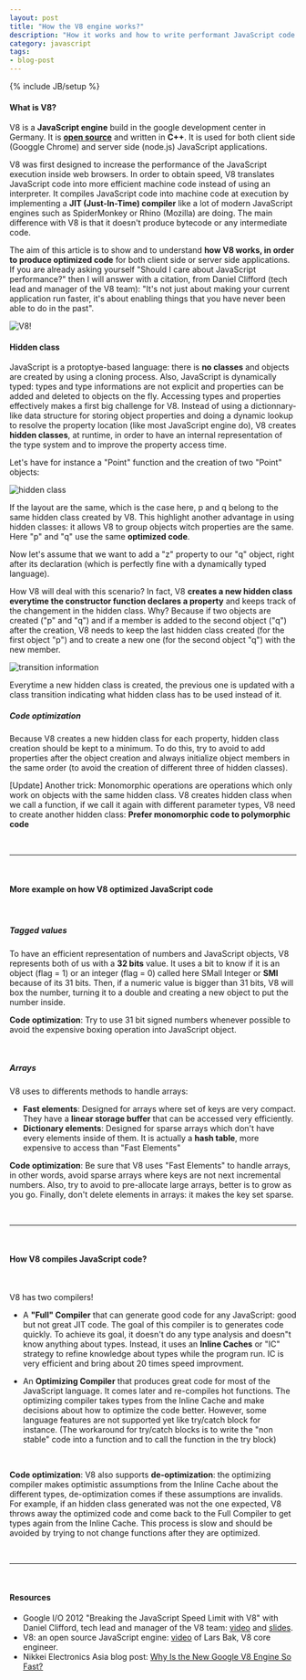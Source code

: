 ```yaml
---
layout: post
title: "How the V8 engine works?"
description: "How it works and how to write performant JavaScript code for the engine"
category: javascript
tags: 
- blog-post
---
```

{% include JB/setup %}

#### What is V8?
V8 is a **JavaScript engine** build in the google development center in Germany. It is 
<a href="https://code.google.com/p/v8/wiki/Source" title="code.google.com/p/v8/wiki/Source" target="_blank"><strong>open source</strong></a> and written in **C++**. It is used for both client side (Googgle Chrome) and server side (node.js) JavaScript applications. 

V8 was first designed to increase the performance of the JavaScript execution inside web browsers. In order to obtain speed, V8 translates JavaScript code into more efficient machine code instead of using an interpreter. It compiles JavaScript code into machine code at execution by implementing a **JIT (Just-In-Time) compiler** like a lot of modern JavaScript engines such as SpiderMonkey or Rhino (Mozilla) are doing. The main difference with V8 is that it doesn't produce bytecode or any intermediate code.

The aim of this article is to show and to understand **how V8 works, in order to produce optimized code** for both client side or server side applications. If you are already asking yourself "Should I care about JavaScript performance?" then I will answer with a citation, from Daniel Clifford (tech lead and manager of the V8 team): "It's not just about making your current application run faster, it's about enabling things that you have never been able to do in the past".

<div class="six centered columns">
    <img alt="V8!" src="{{ ASSET_PATH }}foundation/images/post/21-03-13-v8/v8.PNG"/>
</div>


#### Hidden class
JavaScript is a protoptye-based language: there is **no classes** and objects are created by using a cloning process. Also, JavaScript is dynamically typed: types and type informations are not explicit and properties can be added and deleted to objects on the fly. Accessing types and properties effectively makes a first big challenge for V8. Instead of using a dictionnary-like data structure for storing object properties and doing a dynamic lookup to resolve the property location (like most JavaScript engine do), V8 creates **hidden classes**, at runtime, in order to have an internal representation of the type system and to improve the property access time.

Let's have for instance a "Point" function and the creation of two "Point" objects:

<div class="ten centered columns">
    <img alt="hidden class" src="{{ ASSET_PATH }}foundation/images/post/21-03-13-v8/hiddenclass.PNG"/>
</div>

If the layout are the same, which is the case here, p and q belong to the same hidden class created by V8. This highlight another advantage in using hidden classes: it allows V8 to group objects witch properties are the same. Here "p" and "q" use the same **optimized code**.

Now let's assume that we want to add a "z" property to our "q" object, right after its declaration (which is perfectly fine with a dynamically typed language). 

How V8 will deal with this scenario? 
In fact, V8 **creates a new hidden class everytime the constructor function declares a property** and keeps track of the changement in the hidden class. Why? Because if two objects are created ("p" and "q") and if a member is added to the second object ("q") after the creation, V8 needs to keep the last hidden class created (for the first object "p") and to create a new one (for the second object "q") with the new member.

<div class="ten centered columns">
    <img alt="transition information" src="{{ ASSET_PATH }}foundation/images/post/21-03-13-v8/transition.PNG"/>
</div>

Everytime a new hidden class is created, the previous one is updated with a class transition indicating what hidden class has to be used instead of it.

##### Code optimization
Because V8 creates a new hidden class for each property, hidden class creation should be kept to a minimum. To do this, try to avoid to add properties after the object creation and always initialize object members in the same order (to avoid the creation of different three of hidden classes).

\[Update\] Another trick:
Monomorphic operations are operations which only work on objects with the same hidden class.
V8 creates hidden class when we call a function, if we call it again with different parameter types, V8 need to create another hidden class: **Prefer monomorphic code to polymorphic code**

<br/>

***

<br/>

#### More example on how V8 optimized JavaScript code

<br/>

##### Tagged values

To have an efficient representation of numbers and JavaScript objects, V8 represents both of us with a **32 bits** value. It uses a bit to know if it is an object (flag = 1) or an integer (flag = 0) called here SMall Integer or **SMI** because of its 31 bits. Then, if a numeric value is bigger than 31 bits, V8 will box the number, turning it to a double and creating a new object to put the number inside.

**Code optimization**: Try to use 31 bit signed numbers whenever possible to avoid the expensive boxing operation into JavaScript object.

<br/>

##### Arrays
V8 uses to differents methods to handle arrays:
* **Fast elements**: Designed for arrays where set of keys are very compact. They have a **linear storage buffer** that can be accessed very efficiently.
* **Dictionary elements**: Designed for sparse arrays which don't have every elements inside of them. It is actually a **hash table**, more expensive to access than "Fast Elements"

**Code optimization**: Be sure that V8 uses "Fast Elements" to handle arrays, in other words, avoid sparse arrays where keys are not next incremental numbers. Also, try to avoid to pre-allocate large arrays, better is to grow as you go. Finally, don't delete elements in arrays: it makes the key set sparse.

<br/>

***

<br/>

#### How V8 compiles JavaScript code?

<br/>

V8 has two compilers! 

- A **"Full" Compiler** that can generate good code for any JavaScript: good but not great JIT code. The goal of this compiler is to generates code quickly. To achieve its goal, it doesn't do any type analysis and doesn"t know anything about types. Instead, it uses an **Inline Caches** or "IC" strategy to refine knowledge about types while the program run. IC is very efficient and bring about 20 times speed improvment.

- An **Optimizing Compiler** that produces great code for most of the JavaScript language. It comes later and re-compiles hot functions. The optimizing compiler takes types from the Inline Cache and make decisions about how to optimize the code better. However, some language features are not supported yet like try/catch block for instance. (The workaround for try/catch blocks is to write the "non stable" code into a function and to call the function in the try block)

<br/>

**Code optimization**: V8 also supports **de-optimization**: the optimizing compiler makes optimistic assumptions from the Inline Cache about the different types, de-optimization comes if these assumptions are invalids. For example, if an hidden class generated was not the one expected, V8 throws away the optimized code and come back to the Full Compiler to get types again from the Inline Cache. This process is slow and should be avoided by trying to not change functions after they are optimized.

<br/>

***

<br/>

#### Resources

- Google I/O 2012 "Breaking the JavaScript Speed Limit with V8" with Daniel Clifford, tech lead and manager of the V8 team: 
<a href="https://www.youtube.com/watch?v=UJPdhx5zTaw" title="video" target="_blank">video</a> and 
<a href="http://v8-io12.appspot.com" title="slides" target="_blank">slides</a>.
- V8: an open source JavaScript engine: 
<a href="http://www.youtube.com/watch?v=hWhMKalEicY" title="video" target="_blank">video</a> of Lars Bak, V8 core engineer.
- Nikkei Electronics Asia blog post: <a href="http://techon.nikkeibp.co.jp/article/HONSHI/20090106/163615/" title="go to techon.nikkeibp.co.jp" target="_blank">Why Is the New Google V8 Engine So Fast?</a>